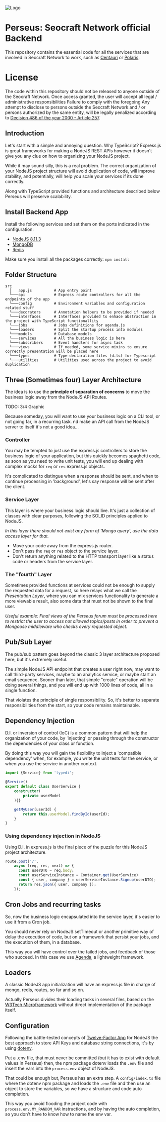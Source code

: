 ![Logo](https://i.imgur.com/2WG09lT.png)

Perseus: Seocraft Network official Backend
===================
This repository contains the essential code for all the services that are involved in Seocraft Network to work, such as [Centauri](https://github.com/SeocraftNetwork/Centauri) or [Polaris](https://github.com/SeocraftNetwork/Polaris).

# License

The code within this repository should not be released to anyone outside of the Seocraft Network.
Once access granted, the user will accept all legal / administrative responsibilities
Failure to comply with the foregoing Any attempt to disclose to persons outside the Seocraft Network and / or persons authorized by the same entity, will be legally penalized according to [Decision 486 of the year 2000 - Article 257](http://www.wipo.int/edocs/lexdocs/laws/en/can/can012en.pdf).

## Introduction

Let's start with a simple and annoying question. Why TypeScript? Express.js is great frameworks for making a NodeJS REST APIs however it doesn't give you any clue on how to organizing your NodeJS project.

While it may sound silly, this is a real problem. The correct organization of your NodeJS project structure will avoid duplication of code, will improve stability, and potentially, will help you scale your services if its done correctly.

Along with TypeScript provided functions and architecture described below Perseus will preserve scalability.

## Install Backend App

Install the following services and set them on the ports indicated in the configuration:
* [NodeJS 8.11.3](https://nodejs.org/es/)
* [MongoDB](http://www.mongodb.org/)
* [Redis](http://redis_service.io/)

Make sure you install all the packages correctly: `npm install`

## Folder Structure

```
src
  │   app.js          # App entry point
  └───api             # Express route controllers for all the endpoints of the app
  └───config          # Environment variables and configuration related stuff
  └───decorators      # Annotation helpers to be provided if needed
  └───interfaces      # Interfaces provided to enhace abstraction in the project with TypeScript functionallity
  └───jobs            # Jobs definitions for agenda.js
  └───loaders         # Split the startup process into modules
  └───models          # Database models
  └───services        # All the business logic is here
  └───subscribers     # Event handlers for async task
  └───views           # If needed, some service mixins to ensure correctly presentation will be placed here
  └───types           # Type declaration files (d.ts) for Typescript
  └───utilities       # Utilities used across the project to avoid duplication
```

## Three (Sometimes four) Layer Architecture

The idea is to use the **principle of separation of concerns** to move the business logic away from the NodeJS API Routes.

TODO: 3/4 Graphic

Because someday, you will want to use your business logic on a CLI tool, or not going far, in a recurring task. nd make an API call from the NodeJS server to itself it's not a good idea...

### Controller

You may be tempted to just use the express.js controllers to store the business logic of your application, but this quickly becomes spaghetti code, as soon as you need to write unit tests, you will end up dealing with complex mocks for `req` or `res` express.js objects.

It's complicated to distingue when a response should be sent, and when to continue processing in 'background', let's say response will be sent after the client.

### Service Layer

This layer is where your business logic should live. It's just a collection of classes with clear purposes, following the SOLID principles applied to NodeJS.

_In this layer there should not exist any form of 'Mongo query', use the data access layer for that._

* Move your code away from the express.js router.
* Don't pass the `req` or `res` object to the service layer.
* Don't return anything related to the HTTP transport layer like a status code or headers from the service layer.

### The "fourth" Layer

Sometimes provided functions at services could not be enough to supply the requested data for a request, so here relays what we call the *Presentation Layer*, where you can mix services functionality to generate a more viewable result, also some data that must not be shown to the final user.

_Useful example: Final views of the Perseus forum must be processed here to restrict the user to access not allowed topics/posts in order to prevent a Mongoose middleware who checks every requested object._

## Pub/Sub Layer

The pub/sub pattern goes beyond the classic 3 layer architecture proposed here, but it's extremely useful.

The simple NodeJS API endpoint that creates a user right now, may want to call third-party services, maybe to an analytics service, or maybe start an email sequence. Sooner than later, that simple "create" operation will be doing several things, and you will end up with 1000 lines of code, all in a single function.

That violates the principle of single responsibility. So, it's better to separate responsibilities from the start, so your code remains maintainable.

## Dependency Injection

D.I. or inversion of control (IoC) is a common pattern that will help the organization of your code, by 'injecting' or passing through the constructor the dependencies of your class or function.

By doing this way you will gain the flexibility to inject a 'compatible dependency' when, for example, you write the unit tests for the service, or when you use the service in another context.

```TypeScript
import {Service} from 'typedi';
    
@Service()
export default class UserService {
    constructor(
        private userModel
    ){}

    getMyUser(userId) {
        return this.userModel.findById(userId);
    }
}
```

### Using dependency injection in NodeJS

Using D.I. in express.js is the final piece of the puzzle for this NodeJS project architecture.

```TypeScript
route.post('/', 
    async (req, res, next) => {
      const userDTO = req.body;
      const userServiceInstance = Container.get(UserService)
      const { user, company } = userServiceInstance.Signup(userDTO);
      return res.json({ user, company });
    });
```

## Cron Jobs and recurring tasks

So, now the business logic encapsulated into the service layer, it's easier to use it from a Cron job.

You should never rely on NodeJS setTimeout or another primitive way of delay the execution of code, but on a framework that persist your jobs, and the execution of them, in a database.

This way you will have control over the failed jobs, and feedback of those who succeed. In this case we use [Agenda](https://github.com/agenda/agenda), a lightweight framework.

## Loaders

A classic NodeJS app initialization will have an express.js file in charge of mongo, redis, routes, so far and so on. 

Actually Perseus divides their loading tasks in several files, based on the [W3Tech Microframework](https://www.npmjs.com/package/microframework-w3tec) without direct implementation of the package itself.

## Configuration

Following the battle-tested concepts of [Twelve-Factor App](https://12factor.net/) for NodeJS the best approach to store API Keys and database string connections, it's by using [dotenv](https://www.npmjs.com/package/dotenv).

Put a .env file, that must never be committed (but it has to exist with default values in Perseus) then, the npm package dotenv loads the `.env` file and insert the vars into the `process.env` object of NodeJS.

That could be enough but, Perseus has an extra step. A `config/index.ts` file where the dotenv npm package and loads the `.env` file and then use an object to store the variables, so we have a structure and code auto completion.

This way you avoid flooding the project code with `process.env.MY_RANDOM_VAR` instructions, and by having the auto completion, so you don't have to know how to name the env var.
